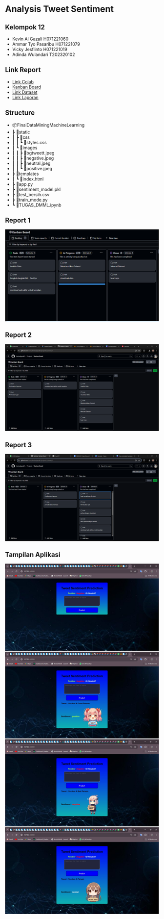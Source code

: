 # Analysis Tweet Sentiment

## Kelompok 12

- Kevin Al Gazali H071221060
- Ammar Tyo Pasaribu H071221079
- Vicky Jesflinto H071221019
- Adinda Wulandari T202320102

## Link Report

- [Link Colab](https://colab.research.google.com/drive/1-jG79iEHCnN22bRbTDorYJ5gRTOLdmSe)
- [Kanban Board](https://github.com/users/kevinalgazali1/projects/1)
- [Link Dataset](https://www.kaggle.com/datasets/abhi8923shriv/sentiment-analysis-dataset)
- [Link Laporan]()

## Structure

- 📦FinalDataMiningMachineLearning
-  ┣ 📂static
-  ┃ ┣ 📂css
-  ┃ ┃ ┗ 📜styles.css
-  ┃ ┗ 📂images
-  ┃ ┃ ┣ 📜bgtweett.jpeg
-  ┃ ┃ ┣ 📜negative.jpeg
-  ┃ ┃ ┣ 📜neutral.jpeg
-  ┃ ┃ ┗ 📜positive.jpeg
-  ┣ 📂templates
-  ┃ ┗ 📜index.html
-  ┣ 📜app.py
-  ┣ 📜sentiment_model.pkl
-  ┣ 📜test_bersih.csv
-  ┣ 📜train_mode.py
-  ┗ 📜TUGAS_DMML.ipynb

## Report 1

![alt text](<Screenshot 2024-06-14 185345.png>)

## Report 2

![alt text](<Screenshot 2024-06-21 185933.png>)

## Report 3

![alt text](<Screenshot 2024-06-25 005833.png>)

## Tampilan Aplikasi

![alt text](<WhatsApp Image 2024-06-25 at 00.33.02.jpeg>)
![alt text](<WhatsApp Image 2024-06-25 at 00.33.25.jpeg>)
![alt text](<WhatsApp Image 2024-06-25 at 00.33.41.jpeg>)
![alt text](<WhatsApp Image 2024-06-25 at 00.33.57.jpeg>)